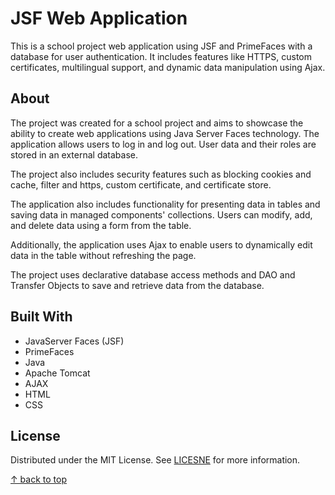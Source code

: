 <!-- BACK TO TOP -->
<a name="readme-top"></a>

<!-- TITLE AND OVERVIEW -->
# JSF Web Application

This is a school project web application using JSF and PrimeFaces with a database for user authentication. It includes features like HTTPS, custom certificates, multilingual support, and dynamic data manipulation using Ajax.

<!-- ABOUT -->
## About

The project was created for a school project and aims to showcase the ability to create web applications using Java Server Faces technology. The application allows users to log in and log out. User data and their roles are stored in an external database.

The project also includes security features such as blocking cookies and cache, filter and https, custom certificate, and certificate store.

The application also includes functionality for presenting data in tables and saving data in managed components' collections. Users can modify, add, and delete data using a form from the table.

Additionally, the application uses Ajax to enable users to dynamically edit data in the table without refreshing the page.

The project uses declarative database access methods and DAO and Transfer Objects to save and retrieve data from the database.

<!-- BUILT WITH / TECHNOLOGIES -->
## Built With

- JavaServer Faces (JSF)
- PrimeFaces
- Java
- Apache Tomcat
- AJAX
- HTML
- CSS

<!-- LICENSE -->
## License

Distributed under the MIT License. See [LICESNE](LICENSE) for more information.

<!-- BACK TO TOP -->
<p><a href="#readme-top">↑ back to top</a></p>
